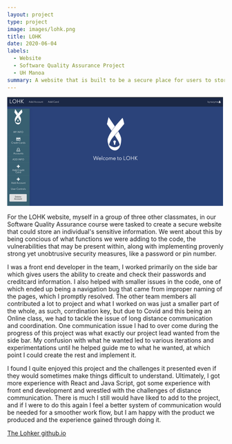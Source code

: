 ```yaml
---
layout: project
type: project
image: images/lohk.png
title: LOHK
date: 2020-06-04
labels:
  - Website
  - Software Quality Assurance Project
  - UH Manoa
summary: A website that is built to be a secure place for users to store their sensitive information
---
```


<img class="ui huge right floated rounded image" src="../images/lohk.png">

For the LOHK website, myself in a group of three other classmates, in our Software Quality Assurance course were tasked to create a secure website that could store an individual's sensitive information.  We went about this by being concious of what functions we were adding to the code, the vulnerabilities that may be present within, along with implementing provenly strong yet unobtrusive security measures, like a password or pin number.

I was a front end developer in the team, I worked primarily on the side bar which gives users the ability to create and check their passwords and creditcard information.  I also helped with smaller issues in the code, one of which ended up being a navigation bug that came from improper naming of the pages, which I promptly resolved. The other team members all contributed a lot to project and what I worked on was just a smaller part of the whole, as such, corrdination key, but due to Covid and this being an Online class, we had to tackle the issue of long distance communication and coordination. One communication issue I had to over come during the progress of this project was what exactly our project lead wanted from the side bar.  My confusion with what he wanted led to various iterations and experimentations until he helped guide me to what he wanted, at which point I could create the rest and implement it.

I found I quite enjoyed this project and the challenges it presented even if they would sometimes make things difficult to understand. Ultimately, I got more experience with React and Java Script, got some experience with front end development and wrestled with the challenges of distance communication. There is much I still would have liked to add to the project, and if I were to do this again I feel a better system of communication would be needed for a smoother work flow, but I am happy with the product we produced and the experience gained through doing it.

[The Lohker github.io](https://lohker.github.io/LOHK.github.io/)
